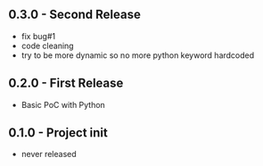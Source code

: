 ## 0.3.0 - Second Release
* fix bug#1
* code cleaning
* try to be more dynamic so no more python keyword hardcoded

## 0.2.0 - First Release
* Basic PoC with Python

## 0.1.0 - Project init
* never released
